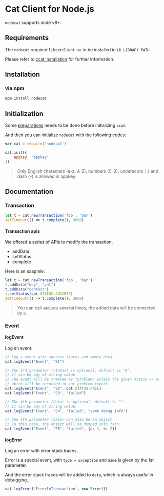 # Cat Client for Node.js

`nodecat` supports node v8+.

## Requirements

The `nodecat` required `libcatclient.so` to be installed in `LD_LIBRARY_PATH`.

Please refer to [ccat installation](../c/README.md) for further information.

## Installation

### via npm

```bash
npm install nodecat
```

## Initialization

Some [preparations](../_/preparations.md) needs to be done before initializing `ccat`.

And then you can initialize `nodecat` with the following codes:

```js
var cat = require('nodecat')

cat.init({
    appkey: 'appkey'
})
```
> Only English characters (a-z, A-Z), numbers (0-9), underscore (\_) and dash (-) is allowed in appkey.

## Documentation

### Transaction

```js
let t = cat.newTransaction('foo', 'bar')
setTimeout(() => t.complete(), 3000)
```

#### Transaction apis

We offered a series of APIs to modify the transaction.

* addData
* setStatus
* complete

Here is an exapmle:

```js
let t = cat.newTransaction('foo', 'bar')
t.addData("key", "val")
t.addData("context")
t.setStatus(cat.STATUS.SUCCESS)
setTimeout(() => t.complete(), 3000)
```

> You can call `addData` several times, the added data will be connected by `&`.

### Event

#### logEvent

Log an event.

```js
// Log a event with success status and empty data.
cat.logEvent("Event", "E1")

// The 3rd parameter (status) is optional, default is "0".
// It can be any of string value.
// The event will be treated as "problem" unless the given status == cat.STATUS.SUCCESS ("0")
// which will be recorded in our problem report.
cat.logEvent("Event", "E2", cat.STATUS.FAIL)
cat.logEvent("Event", "E3", "failed")

// The 4th parameter (data) is optional, default is "".
// It can be any of string value.
cat.logEvent("Event", "E4", "failed", "some debug info")

// The 4th parameter (data) can also be an object
// In this case, the object will be dumped into json.
cat.logEvent("Event", "E5", "failed", {a: 1, b: 2})
```

#### logError

Log an error with error stack traces.

Error is a special event, with `type = Exception` and `name` is given by the 1st parameter.

And the error stack traces will be added to `data`, which is always useful in debugging.

```js
cat.logError('ErrorInTransaction', new Error())
```
